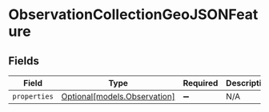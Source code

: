# ObservationCollectionGeoJSONFeature


## Fields

| Field                                                    | Type                                                     | Required                                                 | Description                                              |
| -------------------------------------------------------- | -------------------------------------------------------- | -------------------------------------------------------- | -------------------------------------------------------- |
| `properties`                                             | [Optional[models.Observation]](../models/observation.md) | :heavy_minus_sign:                                       | N/A                                                      |